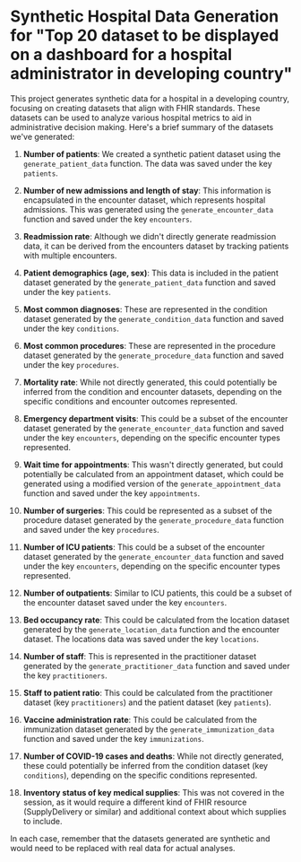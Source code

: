 # Synthetic Hospital Data Generation for "Top 20 dataset to be displayed on a dashboard for a hospital administrator in developing country"

This project generates synthetic data for a hospital in a developing country, focusing on creating datasets that align with FHIR standards. These datasets can be used to analyze various hospital metrics to aid in administrative decision making. Here's a brief summary of the datasets we've generated:

1. **Number of patients**: We created a synthetic patient dataset using the `generate_patient_data` function. The data was saved under the key `patients`.

2. **Number of new admissions and length of stay**: This information is encapsulated in the encounter dataset, which represents hospital admissions. This was generated using the `generate_encounter_data` function and saved under the key `encounters`.

3. **Readmission rate**: Although we didn't directly generate readmission data, it can be derived from the encounters dataset by tracking patients with multiple encounters.

4. **Patient demographics (age, sex)**: This data is included in the patient dataset generated by the `generate_patient_data` function and saved under the key `patients`.

5. **Most common diagnoses**: These are represented in the condition dataset generated by the `generate_condition_data` function and saved under the key `conditions`.

6. **Most common procedures**: These are represented in the procedure dataset generated by the `generate_procedure_data` function and saved under the key `procedures`.

7. **Mortality rate**: While not directly generated, this could potentially be inferred from the condition and encounter datasets, depending on the specific conditions and encounter outcomes represented.

8. **Emergency department visits**: This could be a subset of the encounter dataset generated by the `generate_encounter_data` function and saved under the key `encounters`, depending on the specific encounter types represented.

9. **Wait time for appointments**: This wasn't directly generated, but could potentially be calculated from an appointment dataset, which could be generated using a modified version of the `generate_appointment_data` function and saved under the key `appointments`.

10. **Number of surgeries**: This could be represented as a subset of the procedure dataset generated by the `generate_procedure_data` function and saved under the key `procedures`.

11. **Number of ICU patients**: This could be a subset of the encounter dataset generated by the `generate_encounter_data` function and saved under the key `encounters`, depending on the specific encounter types represented.

12. **Number of outpatients**: Similar to ICU patients, this could be a subset of the encounter dataset saved under the key `encounters`.

13. **Bed occupancy rate**: This could be calculated from the location dataset generated by the `generate_location_data` function and the encounter dataset. The locations data was saved under the key `locations`.

14. **Number of staff**: This is represented in the practitioner dataset generated by the `generate_practitioner_data` function and saved under the key `practitioners`.

15. **Staff to patient ratio**: This could be calculated from the practitioner dataset (key `practitioners`) and the patient dataset (key `patients`).

16. **Vaccine administration rate**: This could be calculated from the immunization dataset generated by the `generate_immunization_data` function and saved under the key `immunizations`.

17. **Number of COVID-19 cases and deaths**: While not directly generated, these could potentially be inferred from the condition dataset (key `conditions`), depending on the specific conditions represented.

18. **Inventory status of key medical supplies**: This was not covered in the session, as it would require a different kind of FHIR resource (SupplyDelivery or similar) and additional context about which supplies to include.

In each case, remember that the datasets generated are synthetic and would need to be replaced with real data for actual analyses.
